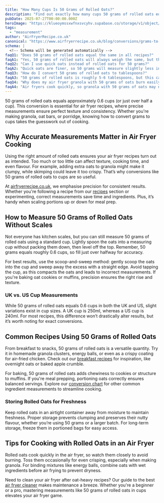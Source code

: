 ```yaml
---
title: "How Many Cups Is 50 Grams of Rolled Oats?"
description: "Find out exactly how many cups 50 grams of rolled oats equals for perfect air fryer recipes every time. Simple conversions made easy!"
pubDate: 2025-07-27T00:00:00.000Z
heroImage: "https://klueoymssxwfnxsvcyhv.supabase.co/storage/v1/object/public/Shmucket/how-many-cups-is-50-grams-of-rolled-oats.webp"
tags:
  - "measurement"
author: "AirFryerRecipe.co.uk"
canonical: "https://www.airfryerrecipe.co.uk/blog/conversions/grams-to-cups/how-many-cups-is-50-grams-of-rolled-oats"
schema: |
  <!-- Schema will be generated automatically -->
faqQ1: "Does 50 grams of rolled oats equal the same in all recipes?"
faqA1: "Yes, 50 grams of rolled oats will always weigh the same, but the volume (cups) may vary slightly depending on how tightly packed they are. For air fryer recipes, lightly spooned oats ensure consistency. Check our conversion chart for precise measurements."
faqQ2: "Can I use quick oats instead of rolled oats for 50 grams?"
faqA2: "Quick oats are finer, so 50 grams will measure slightly less in cups compared to rolled oats. However, they can often be substituted in recipes with minor texture differences. For air frying, rolled oats provide better crunch."
faqQ3: "How do I convert 50 grams of rolled oats to tablespoons?"
faqA3: "50 grams of rolled oats is roughly 5-6 tablespoons, but this can vary based on oat density. For accuracy, use a kitchen scale or refer to our air fryer conversion chart for common measurements."
faqQ4: "Why does my air fryer granola with 50 grams of oats burn easily?"
faqA4: "Air fryers cook quickly, so granola with 50 grams of oats may need lower heat or shorter time. Stir occasionally and check every 2-3 minutes. For foolproof recipes, browse our breakfast section for tested timings."
---
```

<p>50 grams of rolled oats equals approximately 0.6 cups (or just over half a cup). This conversion is essential for air fryer recipes, where precise measurements ensure perfect texture and consistency. Whether you're making granola, oat bars, or porridge, knowing how to convert grams to cups takes the guesswork out of cooking.</p>

<h2>Why Accurate Measurements Matter in Air Fryer Cooking</h2>
<p>Using the right amount of rolled oats ensures your air fryer recipes turn out as intended. Too much or too little can affect texture, cooking time, and even flavour. For example, adding extra oats to granola might make it clumpy, while skimping could leave it too crispy. That’s why conversions like 50 grams of rolled oats to cups are so useful.</p>
<p>At <a href=https://www.airfryerrecipe.co.uk>airfryerrecipe.co.uk</a>, we emphasise precision for consistent results. Whether you're following a recipe from our <a href=https://www.airfryerrecipe.co.uk/recipes>recipes</a> section or experimenting, correct measurements save time and ingredients. Plus, it’s handy when scaling portions up or down for meal prep.</p>

<h2>How to Measure 50 Grams of Rolled Oats Without Scales</h2>
<p>Not everyone has kitchen scales, but you can still measure 50 grams of rolled oats using a standard cup. Lightly spoon the oats into a measuring cup without packing them down, then level off the top. Remember, 50 grams equals roughly 0.6 cups, so fill just over halfway for accuracy.</p>
<p>For best results, use the scoop-and-sweep method: gently scoop the oats into the cup and sweep away the excess with a straight edge. Avoid tapping the cup, as this compacts the oats and leads to incorrect measurements. If you're baking oat cookies or muffins, precision ensures the right rise and texture.</p>

<h3>UK vs. US Cup Measurements</h3>
<p>While 50 grams of rolled oats equals 0.6 cups in both the UK and US, slight variations exist in cup sizes. A UK cup is 250ml, whereas a US cup is 240ml. For most recipes, this difference won’t drastically alter results, but it’s worth noting for exact conversions.</p>

<h2>Common Recipes Using 50 Grams of Rolled Oats</h2>
<p>From breakfast to snacks, 50 grams of rolled oats is a versatile quantity. Try it in homemade granola clusters, energy balls, or even as a crispy coating for air-fried chicken. Check out our <a href=https://www.airfryerrecipe.co.uk/recipe-category/breakfast>breakfast recipes</a> for inspiration, like overnight oats or baked apple crumble.</p>
<p>For baking, 50 grams of rolled oats adds chewiness to cookies or structure to muffins. If you're meal prepping, portioning oats correctly ensures balanced servings. Explore our <a href=https://www.airfryerrecipe.co.uk/air-fryer-conversion-chart>conversion chart</a> for other common ingredient measurements to streamline cooking.</p>

<h3>Storing Rolled Oats for Freshness</h3>
<p>Keep rolled oats in an airtight container away from moisture to maintain freshness. Proper storage prevents clumping and preserves their nutty flavour, whether you’re using 50 grams or a larger batch. For long-term storage, freeze them in portioned bags for easy access.</p>

<h2>Tips for Cooking with Rolled Oats in an Air Fryer</h2>
<p>Rolled oats cook quickly in the air fryer, so watch them closely to avoid burning. Toss them occasionally for even crisping, especially when making granola. For binding mixtures like energy balls, combine oats with wet ingredients before air frying to prevent dryness.</p>
<p>Need to clean your air fryer after oat-heavy recipes? Our guide to the best <a href=https://www.airfryerrecipe.co.uk/air-fryer-cleaner>air fryer cleaner</a> makes maintenance a breeze. Whether you're a beginner or a pro, mastering measurements like 50 grams of rolled oats in cups elevates your air fryer game.</p>
